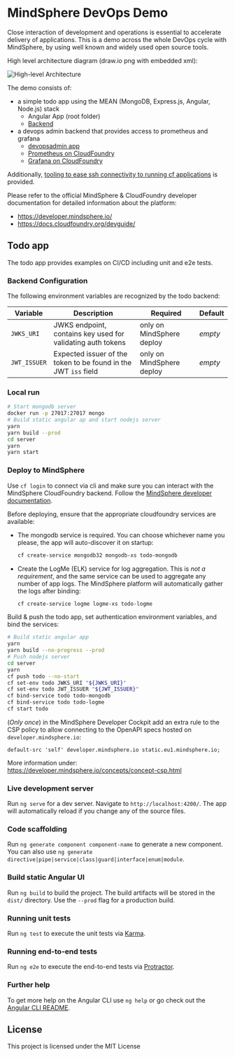 # MindSphere DevOps Demo

Close interaction of development and operations is essential to accelerate
delivery of applications. This is a demo across the whole DevOps cycle with
MindSphere, by using well known and widely used open source tools.

High level architecture diagram (draw.io png with embedded xml):

![High-level Architecture](./architecture.png)

The demo consists of:

- a simple todo app using the MEAN (MongoDB, Express.js, Angular, Node.js) stack
  - Angular App (root folder)
  - [Backend](server)
- a devops admin backend that provides access to prometheus and grafana
  - [devopsadmin app](devops/devopsadmin/)
  - [Prometheus on CloudFoundry](devops/prometheus)
  - [Grafana on CloudFoundry](devops/grafana)

Additionally, [tooling to ease ssh connectivity to running cf applications](tools/README.md)
is provided.

Please refer to the official MindSphere & CloudFoundry developer documentation
for detailed information about the platform:

- https://developer.mindsphere.io/
- https://docs.cloudfoundry.org/devguide/

## Todo app

The todo app provides examples on CI/CD including unit and e2e tests.

### Backend Configuration

The following environment variables are recognized by the todo backend:

| Variable     | Description | Required | Default |
|--------------|-------------|----------|---------|
| `JWKS_URI`   | JWKS endpoint, contains key used for validating auth tokens     | only on MindSphere deploy | *empty* |
| `JWT_ISSUER` | Expected issuer of the token to be found in the JWT `iss` field | only on MindSphere deploy | *empty* |

### Local run

```sh
# Start mongodb server
docker run -p 27017:27017 mongo
# Build static angular ap and start nodejs server
yarn
yarn build --prod
cd server
yarn
yarn start
```

### Deploy to MindSphere

Use `cf login` to connect via cli and make sure you can interact with the
MindSphere CloudFoundry backend. Follow the
[MindSphere developer documentation](https://developer.mindsphere.io).

Before deploying, ensure that the appropriate cloudfoundry services are
available:

- The mongodb service is required. You can choose whichever name you please,
  the app will auto-discover it on startup:

    ```sh
    cf create-service mongodb32 mongodb-xs todo-mongodb
    ```

- Create the LogMe (ELK) service for log aggregation. This is
  *not a requirement*, and the same service can be used to aggregate any
  number of app logs. The MindSphere platform will automatically gather
  the logs after binding:

    ```sh
    cf create-service logme logme-xs todo-logme
    ```

Build & push the todo app, set authentication environment variables, and
bind the services:

```sh
# Build static angular app
yarn
yarn build --no-progress --prod
# Push nodejs server
cd server
yarn
cf push todo --no-start
cf set-env todo JWKS_URI "${JWKS_URI}"
cf set-env todo JWT_ISSUER "${JWT_ISSUER}"
cf bind-service todo todo-mongodb
cf bind-service todo todo-logme
cf start todo
```

(*Only once*) in the MindSphere Developer Cockpit add an extra rule to the
CSP policy to allow connecting to the OpenAPI specs hosted on
`developer.mindsphere.io`:

```
default-src 'self' developer.mindsphere.io static.eu1.mindsphere.io;
```

More information under: https://developer.mindsphere.io/concepts/concept-csp.html

### Live development server

Run `ng serve` for a dev server. Navigate to `http://localhost:4200/`. The app
will automatically reload if you change any of the source files.

### Code scaffolding

Run `ng generate component component-name` to generate a new component. You can
also use `ng generate directive|pipe|service|class|guard|interface|enum|module`.

### Build static Angular UI

Run `ng build` to build the project. The build artifacts will be stored in the
`dist/` directory. Use the `--prod` flag for a production build.

### Running unit tests

Run `ng test` to execute the unit tests via [Karma](https://karma-runner.github.io).

### Running end-to-end tests

Run `ng e2e` to execute the end-to-end tests via [Protractor](http://www.protractortest.org/).

### Further help

To get more help on the Angular CLI use `ng help` or go check out the
[Angular CLI README](https://github.com/angular/angular-cli/blob/master/README.md).

## License

This project is licensed under the MIT License
